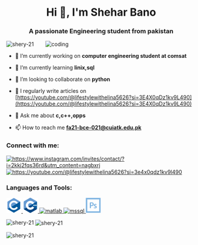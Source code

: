 
<h1 align="center">Hi 👋, I'm Shehar Bano</h1>
<h3 align="center">A passionate Engineering student from pakistan</h3>
<img align ="right" alt= "coding" width="400" src="![image](https://github.com/Shery-21/Shery-21/assets/144456939/80c0ab75-4293-4df9-b0a6-45b3fc62ed24)">

<p align="left"> <img src="https://komarev.com/ghpvc/?username=shery-21&label=Profile%20views&color=0e75b6&style=flat" alt="shery-21" /> </p>

- 🔭 I’m currently working on **computer engineering student at comsat**

- 🌱 I’m currently learning **linix,sql**

- 👯 I’m looking to collaborate on **python**

- 📝 I regularly write articles on [https://youtube.com/@lifestylewithelina5626?si=3E4X0qDz1kv9L490](https://youtube.com/@lifestylewithelina5626?si=3E4X0qDz1kv9L490)

- 💬 Ask me about **c,c++,opps**

- 📫 How to reach me **fa21-bce-021@cuiatk.edu.pk**

<h3 align="left">Connect with me:</h3>
<p align="left">
<a href="https://instagram.com/https://www.instagram.com/invites/contact/?i=2kkj2fqs36rd&utm_content=nagbxrj" target="blank"><img align="center" src="https://raw.githubusercontent.com/rahuldkjain/github-profile-readme-generator/master/src/images/icons/Social/instagram.svg" alt="https://www.instagram.com/invites/contact/?i=2kkj2fqs36rd&utm_content=nagbxrj" height="30" width="40" /></a>
<a href="https://www.youtube.com/c/https://youtube.com/@lifestylewithelina5626?si=3e4x0qdz1kv9l490" target="blank"><img align="center" src="https://raw.githubusercontent.com/rahuldkjain/github-profile-readme-generator/master/src/images/icons/Social/youtube.svg" alt="https://youtube.com/@lifestylewithelina5626?si=3e4x0qdz1kv9l490" height="30" width="40" /></a>
</p>

<h3 align="left">Languages and Tools:</h3>
<p align="left"> <a href="https://www.cprogramming.com/" target="_blank" rel="noreferrer"> <img src="https://raw.githubusercontent.com/devicons/devicon/master/icons/c/c-original.svg" alt="c" width="40" height="40"/> </a> <a href="https://www.w3schools.com/cpp/" target="_blank" rel="noreferrer"> <img src="https://raw.githubusercontent.com/devicons/devicon/master/icons/cplusplus/cplusplus-original.svg" alt="cplusplus" width="40" height="40"/> </a> <a href="https://www.mathworks.com/" target="_blank" rel="noreferrer"> <img src="https://upload.wikimedia.org/wikipedia/commons/2/21/Matlab_Logo.png" alt="matlab" width="40" height="40"/> </a> <a href="https://www.microsoft.com/en-us/sql-server" target="_blank" rel="noreferrer"> <img src="https://www.svgrepo.com/show/303229/microsoft-sql-server-logo.svg" alt="mssql" width="40" height="40"/> </a> <a href="https://www.photoshop.com/en" target="_blank" rel="noreferrer"> <img src="https://raw.githubusercontent.com/devicons/devicon/master/icons/photoshop/photoshop-line.svg" alt="photoshop" width="40" height="40"/> </a> </p>

<p><img align="left" src="https://github-readme-stats.vercel.app/api/top-langs?username=shery-21&show_icons=true&locale=en&layout=compact" alt="shery-21" /></p>

<p>&nbsp;<img align="center" src="https://github-readme-stats.vercel.app/api?username=shery-21&show_icons=true&locale=en" alt="shery-21" /></p>

<p><img align="center" src="https://github-readme-streak-stats.herokuapp.com/?user=shery-21&" alt="shery-21" /></p>
